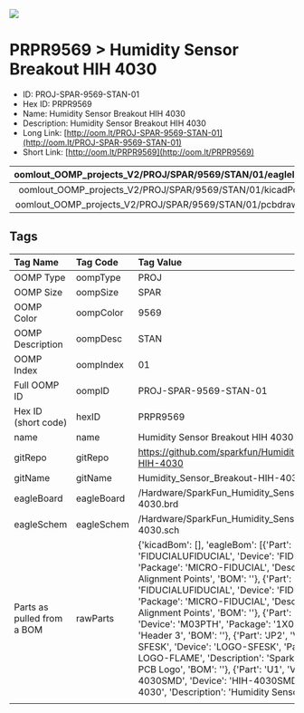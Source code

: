 


  
![][im]
# PRPR9569 > Humidity Sensor Breakout HIH 4030

- ID: PROJ-SPAR-9569-STAN-01
- Hex ID: PRPR9569
- Name: Humidity Sensor Breakout HIH 4030
- Description: Humidity Sensor Breakout HIH 4030
- Long Link: [http://oom.lt/PROJ-SPAR-9569-STAN-01](http://oom.lt/PROJ-SPAR-9569-STAN-01)
- Short Link: [http://oom.lt/PRPR9569](http://oom.lt/PRPR9569)
  

|oomlout_OOMP_projects_V2/PROJ/SPAR/9569/STAN/01/eagleImage.png|oomlout_OOMP_projects_V2/PROJ/SPAR/9569/STAN/01/eagleSchemImage.png|oomlout_OOMP_projects_V2/PROJ/SPAR/9569/STAN/01/kicadPcb3dFront.png|oomlout_OOMP_projects_V2/PROJ/SPAR/9569/STAN/01/kicadPcb3dBack.png|
| :---: | :---: | :---: | :---: |
|oomlout_OOMP_projects_V2/PROJ/SPAR/9569/STAN/01/kicadPcb3d.png|oomlout_OOMP_projects_V2/PROJ/SPAR/9569/STAN/01/bomBack.png|oomlout_OOMP_projects_V2/PROJ/SPAR/9569/STAN/01/bomFront.png|oomlout_OOMP_projects_V2/PROJ/SPAR/9569/STAN/01/pcbdraw.svg|
|oomlout_OOMP_projects_V2/PROJ/SPAR/9569/STAN/01/pcbdrawBack.svg||||

## Tags
  

|Tag Name|Tag Code|Tag Value|
| :--- | :--- | :--- |
|OOMP Type|oompType|PROJ|
|OOMP Size|oompSize|SPAR|
|OOMP Color|oompColor|9569|
|OOMP Description|oompDesc|STAN|
|OOMP Index|oompIndex|01|
|Full OOMP ID|oompID|PROJ-SPAR-9569-STAN-01|
|Hex ID (short code)|hexID|PRPR9569|
|name|name|Humidity Sensor Breakout HIH 4030|
|gitRepo|gitRepo|https://github.com/sparkfun/Humidity_Sensor_Breakout-HIH-4030|
|gitName|gitName|Humidity_Sensor_Breakout-HIH-4030|
|eagleBoard|eagleBoard|/Hardware/SparkFun_Humidity_Sensor_Breakout-HIH-4030.brd|
|eagleSchem|eagleSchem|/Hardware/SparkFun_Humidity_Sensor_Breakout-HIH-4030.sch|
|Parts as pulled from a BOM|rawParts|{'kicadBom': [], 'eagleBom': [{'Part': 'FID1', 'Value': 'FIDUCIALUFIDUCIAL', 'Device': 'FIDUCIALUFIDUCIAL', 'Package': 'MICRO-FIDUCIAL', 'Description': 'Fiducial Alignment Points', 'BOM': ''}, {'Part': 'FID2', 'Value': 'FIDUCIALUFIDUCIAL', 'Device': 'FIDUCIALUFIDUCIAL', 'Package': 'MICRO-FIDUCIAL', 'Description': 'Fiducial Alignment Points', 'BOM': ''}, {'Part': 'JP1', 'Value': '', 'Device': 'M03PTH', 'Package': '1X03', 'Description': 'Header 3', 'BOM': ''}, {'Part': 'JP2', 'Value': 'LOGO-SFESK', 'Device': 'LOGO-SFESK', 'Package': 'SFE-LOGO-FLAME', 'Description': 'Spark Fun Electronics PCB Logo', 'BOM': ''}, {'Part': 'U1', 'Value': 'HIH-4030SMD', 'Device': 'HIH-4030SMD', 'Package': 'HIH-4030', 'Description': 'Humidity Sensor', 'BOM': ''}]}|
||||



[im]: PROJ/SPAR/9569/STAN/01/kicadPcb3d_450.png
